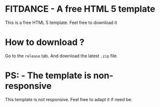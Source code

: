 # FITDANCE - A free HTML 5 template
This is a free HTML 5 template. Feel free to download it

# How to download ?

Go to the `release` tab. And download the latest `.zip` file.

# PS: - The template is non-responsive
This template is not responsive. Feel free to adapt it if need be.